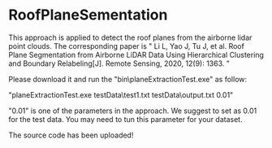 # RoofPlaneSementation
This approach is applied to detect the roof planes from the airborne lidar point clouds. The corresponding paper is
"
Li L, Yao J, Tu J, et al. Roof Plane Segmentation from Airborne LiDAR Data Using Hierarchical Clustering and Boundary Relabeling[J]. Remote Sensing, 2020, 12(9): 1363.
"

Please download it and run the "bin\planeExtractionTest.exe" as follow:

"planeExtractionTest.exe testData\test1.txt testData\output.txt 0.01"

"0.01" is one of the parameters in the approach.  We suggest to set as 0.01 for the test data. You may need to tun this parameter for your dataset.


The source code has been uploaded!



